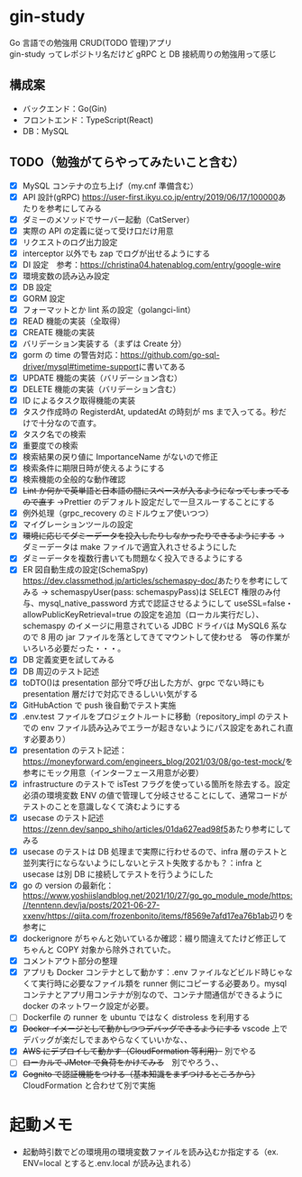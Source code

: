 # gin-study

Go 言語での勉強用 CRUD(TODO 管理)アプリ  
gin-study ってレポジトリ名だけど gRPC と DB 接続周りの勉強用って感じ

## 構成案

- バックエンド：Go(Gin)
- フロントエンド：TypeScript(React)
- DB：MySQL

## TODO（勉強がてらやってみたいこと含む）

- [x] MySQL コンテナの立ち上げ（my.cnf 準備含む）
- [x] API 設計(gRPC) <https://user-first.ikyu.co.jp/entry/2019/06/17/100000>あたりを参考にしてみる
- [x] ダミーのメソッドでサーバー起動（CatServer）
- [x] 実際の API の定義に従って受け口だけ用意
- [x] リクエストのログ出力設定
- [x] interceptor 以外でも zap でログが出せるようにする
- [x] DI 設定　参考：<https://christina04.hatenablog.com/entry/google-wire>
- [x] 環境変数の読み込み設定
- [x] DB 設定
- [x] GORM 設定
- [x] フォーマットとか lint 系の設定（golangci-lint）
- [x] READ 機能の実装（全取得）
- [x] CREATE 機能の実装
- [x] バリデーション実装する（まずは Create 分）
- [x] gorm の time の警告対応：<https://github.com/go-sql-driver/mysql#timetime-support>に書いてある
- [x] UPDATE 機能の実装（バリデーション含む）
- [x] DELETE 機能の実装（バリデーション含む）
- [x] ID によるタスク取得機能の実装
- [x] タスク作成時の RegisterdAt, updatedAt の時刻が ms まで入ってる。秒だけで十分なので直す。
- [x] タスク名での検索
- [x] 重要度での検索
- [x] 検索結果の戻り値に ImportanceName がないので修正
- [x] 検索条件に期限日時が使えるようにする
- [x] 検索機能の全般的な動作確認
- [x] ~~Lint か何かで英単語と日本語の間にスペースが入るようになってしまってるので直す~~ →Prettier のデフォルト設定だしで一旦スルーすることにする
- [x] 例外処理（grpc_recovery のミドルウェア使いつつ）
- [x] マイグレーションツールの設定
- [x] ~~環境に応じてダミーデータを投入したりしなかったりできるようにする~~ → ダミーデータは make ファイルで適宜入れさせるようにした
- [x] ダミーデータを複数行書いても問題なく投入できるようにする
- [x] ER 図自動生成の設定(SchemaSpy) <https://dev.classmethod.jp/articles/schemaspy-doc/>あたりを参考にしてみる → schemaspyUser(pass: schemaspyPass)は SELECT 権限のみ付与、mysql_native_password 方式で認証させるようにして useSSL=false・allowPublicKeyRetrieval=true の設定を追加（ローカル実行だし）、schemaspy のイメージに用意されている JDBC ドライバは MySQL6 系なので 8 用の jar ファイルを落としてきてマウントして使わせる　等の作業がいろいろ必要だった・・・。
- [x] DB 定義変更を試してみる
- [x] DB 周辺のテスト記述
- [x] toDTO()は presentation 部分で呼び出した方が、grpc でない時にも presentation 層だけで対応できるしいい気がする
- [x] GitHubAction で push 後自動でテスト実施
- [x] .env.test ファイルをプロジェクトルートに移動（repository_impl のテストでの env ファイル読み込みでエラーが起きないようにパス設定をあれこれ直す必要あり）
- [x] presentation のテスト記述：<https://moneyforward.com/engineers_blog/2021/03/08/go-test-mock/>を参考にモック用意（インターフェース用意が必要）
- [x] infrastructure のテストで isTest フラグを使っている箇所を除去する。設定必須の環境変数 ENV の値で管理して分岐させることにして、通常コードがテストのことを意識しなくて済むようにする
- [x] usecase のテスト記述　<https://zenn.dev/sanpo_shiho/articles/01da627ead98f5>あたり参考にしてみる
- [x] usecase のテストは DB 処理まで実際に行わせるので、infra 層のテストと並列実行にならないようにしないとテスト失敗するかも？：infra と usecase は別 DB に接続してテストを行うようにした
- [x] go の version の最新化：<https://www.yoshiislandblog.net/2021/10/27/go_go_module_mode/><https://tenntenn.dev/ja/posts/2021-06-27-xxenv/><https://qiita.com/frozenbonito/items/f8569e7afd17ea76b1ab>辺りを参考に
- [x] dockerignore がちゃんと効いているか確認：綴り間違えてたけど修正してちゃんと COPY 対象から除外されていた。
- [x] コメントアウト部分の整理
- [x] アプリも Docker コンテナとして動かす：.env ファイルなどビルド時じゃなくて実行時に必要なファイル類を runner 側にコピーする必要あり。mysql コンテナとアプリ用コンテナが別なので、コンテナ間通信ができるように docker のネットワーク設定が必要。
- [ ] Dockerfile の runner を ubuntu ではなく distroless を利用する
- [x] ~~Docker イメージとして動かしつつデバッグできるようにする~~ vscode 上でデバッグが楽だしでまあやらなくていいかな、、
- [x] ~~AWS にデプロイして動かす（CloudFormation 等利用）~~ 別でやる
- [ ] ~~ローカルで JMeter で負荷をかけてみる~~　別でやろう、、
- [x] ~~Cognito で認証機能をつける（基本知識をまずつけるところから）~~　 CloudFormation と合わせて別で実施

# 起動メモ

- 起動時引数でどの環境用の環境変数ファイルを読み込むか指定する（ex. ENV=local とすると.env.local が読み込まれる）
